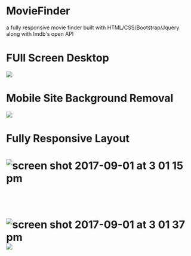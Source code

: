# MovieFinder
a fully responsive movie finder built with HTML/CSS/Bootstrap/Jquery along with Imdb's open API

<h1>FUll Screen Desktop</h1>
<img src="https://user-images.githubusercontent.com/13370622/29989266-c0355f5c-8f26-11e7-8bdd-ebeaea4d8974.png">
<br>

<h1>Mobile Site Background Removal</h1>
<img src="https://user-images.githubusercontent.com/13370622/29989298-e6079740-8f26-11e7-9b59-cf15dd34c799.png">
<br>

<h1>Fully Responsive Layout<h1>

![screen shot 2017-09-01 at 3 01 15 pm](https://user-images.githubusercontent.com/13370622/29989315-0679093c-8f27-11e7-88e1-44674c3a4028.png)

<br>

![screen shot 2017-09-01 at 3 01 37 pm](https://user-images.githubusercontent.com/13370622/29989324-154b7e22-8f27-11e7-8737-8e4df8de4da8.png)
<img style="display:block; margin:0 auto;" src="https://user-images.githubusercontent.com/13370622/29989326-16467804-8f27-11e7-9a87-b38b416cb7ea.png">

